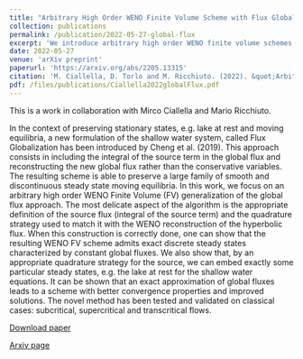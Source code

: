 ```yaml
---
title: "Arbitrary High Order WENO Finite Volume Scheme with Flux Globalization for Moving Equilibria Preservation"
collection: publications
permalink: /publication/2022-05-27-global-flux
excerpt: 'We introduce arbitrary high order WENO finite volume schemes with global fluxes. The global flux includes the integral of the source term, so that it is natural to balance the moving equilibria for this kind of schemes. We show for shallow water equations with bathymetry that we can exactly preserve the discharge for moving steady states. Morover, we can apply a correction to be also well-balanced with respect to the lake at rest steady state.    [Download paper](/files/publications/Ciallella2022globalFlux.pdf)'
date: 2022-05-27
venue: 'arXiv preprint'
paperurl: 'https://arxiv.org/abs/2205.13315'
citation: 'M. Ciallella, D. Torlo and M. Ricchiuto. (2022). &quot;Arbitrary High Order WENO Finite Volume Scheme with Flux Globalization for Moving Equilibria Preservation. &quot; <i>arXiv preprint</i>, 2022. https://arxiv.org/abs/2205.13315.'
pdf: /files/publications/Ciallella2022globalFlux.pdf
---
```

This is a work in collaboration with Mirco Ciallella and Mario Ricchiuto.

In the context of preserving stationary states, e.g. lake at rest and moving equilibria, a new formulation of the shallow water system, called Flux Globalization has been introduced by Cheng et al. (2019). This approach consists in including the integral of the source term in the global flux and reconstructing the new global flux rather than the conservative variables. The resulting scheme is able to preserve a large family of smooth and discontinuous steady state moving equilibria. In this work, we focus on an arbitrary high order WENO Finite Volume (FV) generalization of the global flux approach. The most delicate aspect of the algorithm is the appropriate definition of the source flux (integral of the source term) and the quadrature strategy used to match it with the WENO reconstruction of the hyperbolic flux. When this construction is correctly done, one can show that the resulting WENO FV scheme admits exact discrete steady states characterized by constant global fluxes. We also show that, by an appropriate quadrature strategy for the source, we can embed exactly some particular steady states, e.g. the lake at rest for the shallow water equations. It can be shown that an exact approximation of global fluxes leads to a scheme with better convergence properties and improved solutions. The novel method has been tested and validated on classical cases: subcritical, supercritical and transcritical flows.

[Download paper](/files/publications/Ciallella2022globalFlux.pdf)

[Arxiv page](https://arxiv.org/abs/2205.13315)
